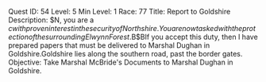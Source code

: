 Quest ID: 54
Level: 5
Min Level: 1
Race: 77
Title: Report to Goldshire
Description: $N, you are a $c with proven interest in the security of Northshire.You are now tasked with the protection of the surrounding Elwynn Forest.$B$BIf you accept this duty, then I have prepared papers that must be delivered to Marshal Dughan in Goldshire.Goldshire lies along the southern road, past the border gates.
Objective: Take Marshal McBride's Documents to Marshal Dughan in Goldshire.
